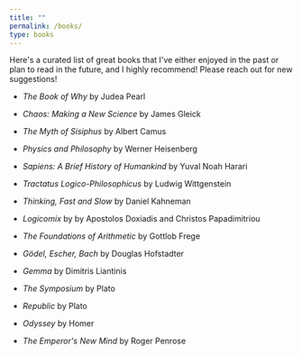 ```yaml
---
title: ""
permalink: /books/
type: books
---
```


Here's a curated list of great books that I've either enjoyed in the past or plan to read in the future, and I highly recommend! Please reach out for new suggestions!

* *The Book of Why* by Judea Pearl

* *Chaos: Making a New Science* by James Gleick

* *The Myth of Sisiphus* by Albert Camus

* *Physics and Philosophy* by Werner Heisenberg

* *Sapiens: A Brief History of Humankind* by Yuval Noah Harari

* *Tractatus Logico-Philosophicus* by Ludwig Wittgenstein

* *Thinking, Fast and Slow* by Daniel Kahneman

* *Logicomix* by by Apostolos Doxiadis and Christos Papadimitriou

* *The Foundations of Arithmetic* by Gottlob Frege

* *Gödel, Escher, Bach* by Douglas Hofstadter

* *Gemma* by Dimitris Liantinis

* *The Symposium* by Plato

* *Republic* by Plato

* *Odyssey* by Homer

* *The Emperor's New Mind* by Roger Penrose
  









